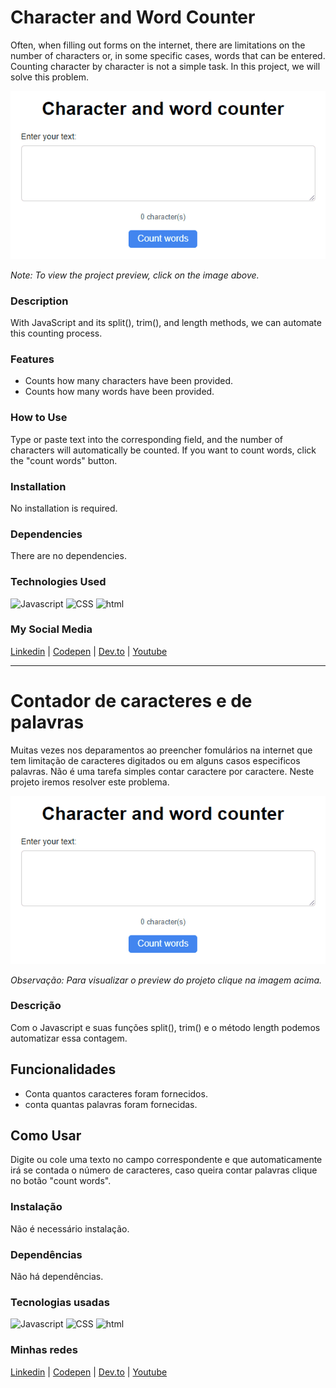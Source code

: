 # Character and Word Counter
Often, when filling out forms on the internet, there are limitations on the number of characters or, in some specific cases, words that can be entered. Counting character by character is not a simple task. In this project, we will solve this problem.

[![Project Preview](./21_CharacterCounter.gif "Click to access the Project preview.")](https://gleristoncastro.com.br/portfolio/github/preview/javascript_projects/21_CharacterCounter/)

_Note: To view the project preview, click on the image above._

### Description
With JavaScript and its split(), trim(), and length methods, we can automate this counting process.

### Features
- Counts how many characters have been provided.
- Counts how many words have been provided.

### How to Use
Type or paste text into the corresponding field, and the number of characters will automatically be counted. If you want to count words, click the "count words" button.

### Installation
No installation is required.

### Dependencies
There are no dependencies.

### Technologies Used
![Javascript](https://gleristoncastro.com.br//portfolio/github/preview/globalImages/javascript.svg)
![CSS](https://gleristoncastro.com.br/portfolio/github/preview/globalImages/css3.svg)
![html](https://gleristoncastro.com.br/portfolio/github/preview/globalImages/html5.svg)

### My Social Media
[Linkedin](https://www.linkedin.com/in/gleriston/) | [Codepen](https://codepen.io/GleristonCastro) | [Dev.to](https://dev.to/gleristoncastro) | [Youtube](https://www.youtube.com/@GleristonCastro)
______________________

# Contador de caracteres e de palavras
Muitas vezes nos deparamentos ao preencher fomulários na internet que tem limitação de caracteres digitados ou em alguns casos especificos palavras. Não é uma tarefa simples contar caractere por caractere. Neste projeto iremos resolver este problema.

[![Preview do projeto](./21_CharacterCounter.gif "Clique para acessar o preview do Projeto")](https://gleristoncastro.com.br/portfolio/github/preview/javascript_projects/21_CharacterCounter/)


_Observação: Para visualizar o preview do projeto clique na imagem acima._


### Descrição
Com o Javascript e suas funções split(), trim() e o método length podemos automatizar essa contagem.

## Funcionalidades
- Conta quantos caracteres foram fornecidos.
- conta quantas palavras foram fornecidas.

## Como Usar
Digite ou cole uma texto no campo correspondente e que automaticamente irá se contada o número de caracteres, caso queira contar palavras clique no botão "count words".

### Instalação
Não é necessário instalação.

### Dependências
Não há dependências.

### Tecnologias usadas
![Javascript](https://gleristoncastro.com.br//portfolio/github/preview/globalImages/javascript.svg)
![CSS](https://gleristoncastro.com.br/portfolio/github/preview/globalImages/css3.svg)
![html](https://gleristoncastro.com.br/portfolio/github/preview/globalImages/html5.svg)

### Minhas redes
[Linkedin](https://www.linkedin.com/in/gleriston/) | [Codepen](https://codepen.io/GleristonCastro) | [Dev.to](https://dev.to/gleristoncastro) | [Youtube](https://www.youtube.com/@GleristonCastro)